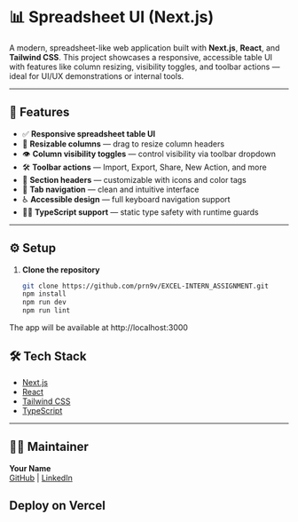# 📊 Spreadsheet UI (Next.js)

A modern, spreadsheet-like web application built with **Next.js**, **React**, and **Tailwind CSS**. This project showcases a responsive, accessible table UI with features like column resizing, visibility toggles, and toolbar actions — ideal for UI/UX demonstrations or internal tools.

---

## 🚀 Features

- ✅ **Responsive spreadsheet table UI**
- 📏 **Resizable columns** — drag to resize column headers
- 👁️ **Column visibility toggles** — control visibility via toolbar dropdown
- 🛠️ **Toolbar actions** — Import, Export, Share, New Action, and more
- 🧩 **Section headers** — customizable with icons and color tags
- 🧭 **Tab navigation** — clean and intuitive interface
- ♿ **Accessible design** — full keyboard navigation support
- 🧑‍💻 **TypeScript support** — static type safety with runtime guards

---

## ⚙️ Setup

1. **Clone the repository**
   ```bash
   git clone https://github.com/prn9v/EXCEL-INTERN_ASSIGNMENT.git
   npm install
   npm run dev
   npm run lint
   ```
  The app will be available at http://localhost:3000

## 🛠 Tech Stack

- [Next.js](https://nextjs.org/)
- [React](https://reactjs.org/)
- [Tailwind CSS](https://tailwindcss.com/)
- [TypeScript](https://www.typescriptlang.org/)

---

## 🧑‍💼 Maintainer

**Your Name**  
[GitHub](https://github.com/prn9v) | [LinkedIn](www.linkedin.com/in/pranav-deshmukh-rcoem)




## Deploy on Vercel


